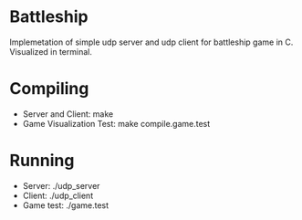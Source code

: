 # Battleship 
Implemetation of simple udp server and udp client for battleship game in C. Visualized in terminal.
# Compiling 
- Server and Client:
  make
- Game Visualization Test:
  make compile.game.test
# Running 
- Server:
  ./udp_server
- Client:
  ./udp_client 
- Game test:
  ./game.test
